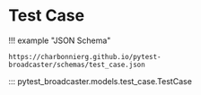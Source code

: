 # Test Case

!!! example "JSON Schema"

    https://charbonnierg.github.io/pytest-broadcaster/schemas/test_case.json

::: pytest_broadcaster.models.test_case.TestCase


<style>
  .md-content__button {
    display: none;
  }
</style>
